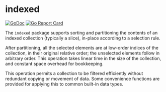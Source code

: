 # indexed

[![GoDoc](https://img.shields.io/static/v1?label=godoc&message=reference&color=blue)](https://pkg.go.dev/github.com/creachadair/indexed)
[![Go Report Card](https://goreportcard.com/badge/github.com/creachadair/indexed)](https://goreportcard.com/report/github.com/creachadair/indexed)

The `indexed` package supports sorting and partitioning the contents of an
indexed collection (typically a slice), in-place according to a selection rule.

After partitioning, all the selected elements are at low-order indices of the
collection, in their original relative order; the unselected elements follow in
arbitrary order. This operation takes linear time in the size of the
collection, and constant space overhead for bookkeeping.

This operation permits a collection to be filtered efficiently without
redundant copying or movement of data. Some convenience functions are provided
for applying this to common built-in data types.
